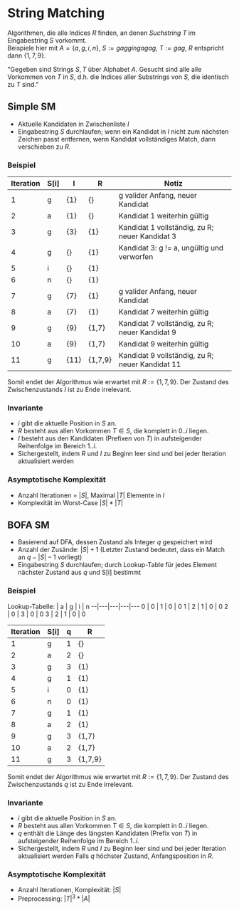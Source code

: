 # String Matching

Algorithmen, die alle Indices $R$ finden, an denen *Suchstring* $T$ im Eingabestring $S$ vorkommt.  
Beispiele hier mit $A = \{a,g,i,n\}$, $S := gaggingagag$, $T := gag$, $R$ entspricht dann $\{1,7,9\}$.

"Gegeben sind Strings $S, T$ über Alphabet $A$. Gesucht sind alle alle Vorkommen von $T$ in $S$,
d.h. die Indices aller Substrings von $S$, die identisch zu $T$ sind."


## Simple SM
- Aktuelle Kandidaten in Zwischenliste $I$
- Eingabestring $S$ durchlaufen; wenn ein Kandidat in $I$ nicht zum nächsten Zeichen passt entfernen,
  wenn Kandidat vollständiges Match, dann verschieben zu $R$.

### Beispiel
Iteration | S[i] |   I   |   R   | Notiz
----------|------|-------|-------|------
1 | g | {1} | {} | g valider Anfang, neuer Kandidat
2 | a | {1} | {} | Kandidat 1 weiterhin gültig
3 | g | {3} | {1} | Kandidat 1 vollständig, zu R; neuer Kandidat 3
4 | g | {} | {1} | Kandidat 3: g != a, ungültig und verworfen
5 | i | {} | {1} |
6 | n | {} | {1} |
7 | g | {7} | {1} | g valider Anfang, neuer Kandidat
8 | a | {7} | {1} | Kandidat 7 weiterhin gültig
9 | g | {9} | {1,7} | Kandidat 7 vollständig, zu R; neuer Kandidat 9
10 | a | {9} | {1,7} | Kandidat 9 weiterhin gültig
11 | g | {11} | {1,7,9} | Kandidat 9 vollständig, zu R; neuer Kandidat 11

Somit endet der Algorithmus wie erwartet mit $R := \{1,7,9\}$. Der Zustand
des Zwischenzustands $I$ ist zu Ende irrelevant.

### Invariante
- $i$ gibt die aktuelle Position in $S$ an.
- $R$ besteht aus allen Vorkommen $T \in S$, die komplett in $0..i$ liegen.
- $I$ besteht aus den Kandidaten (Prefixen von $T$) in aufsteigender Reihenfolge im Bereich $1..i$.
- Sichergestellt, indem $R$ und $I$ zu Beginn leer sind und bei jeder Iteration aktualisiert werden

### Asymptotische Komplexität
- Anzahl Iterationen = $|S|$, Maximal $|T|$ Elemente in $I$
- Komplexität im Worst-Case $|S| * |T|$


## BOFA SM
- Basierend auf DFA, dessen Zustand als Integer $q$ gespeichert wird
- Anzahl der Zusände: $|S| + 1$ (Letzter Zustand bedeutet, dass ein Match an $q - |S| - 1$ vorliegt)
- Eingabestring $S$ durchlaufen; durch Lookup-Table für jedes Element nächster Zustand aus $q$ und S[i] bestimmt

### Beispiel
Lookup-Tabelle:
  | a | g | i | n
--|---|---|---|---
0 | 0 | 1 | 0 | 0
1 | 2 | 1 | 0 | 0
2 | 0 | 3 | 0 | 0
3 | 2 | 1 | 0 | 0

Iteration | S[i] |   q   |   R 
----------|------|-------|-----
1 | g | 1 | {}
2 | a | 2 | {}
3 | g | 3 | {1}
4 | g | 1 | {1}
5 | i | 0 | {1}
6 | n | 0 | {1}
7 | g | 1 | {1}
8 | a | 2 | {1}
9 | g | 3 | {1,7}
10 | a | 2 | {1,7}
11 | g | 3 | {1,7,9}

Somit endet der Algorithmus wie erwartet mit $R := \{1,7,9\}$. Der Zustand
des Zwischenzustands $q$ ist zu Ende irrelevant.

### Invariante
- $i$ gibt die aktuelle Position in $S$ an.
- $R$ besteht aus allen Vorkommen $T \in S$, die komplett in $0..i$ liegen.
- $q$ enthält die Länge des längsten Kandidaten (Prefix von $T$) in aufsteigender Reihenfolge im Bereich $1..i$.
- Sichergestellt, indem $R$ und $I$ zu Beginn leer sind und bei jeder Iteration aktualisiert werden
  Falls $q$ höchster Zustand, Anfangsposition in $R$.

### Asymptotische Komplexität
- Anzahl Iterationen, Komplexität: $|S|$
- Preprocessing: $|T|^3 * |A|$
